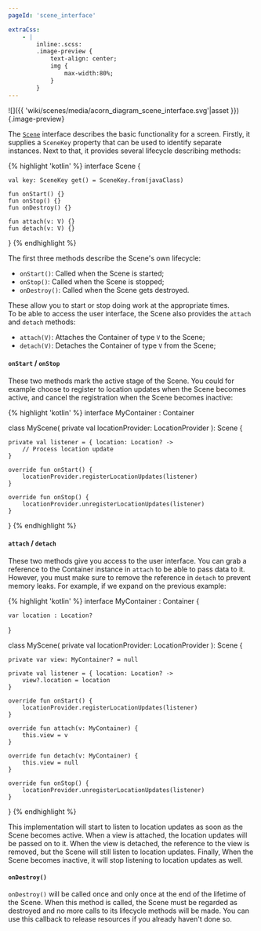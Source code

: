 ```yaml
---
pageId: 'scene_interface'

extraCss:
    - |
        inline:.scss:
        .image-preview {
            text-align: center; 
            img {
                max-width:80%;
            }    
        }
---
```


![]({{ 'wiki/scenes/media/acorn_diagram_scene_interface.svg'|asset }})
{.image-preview}

The [`Scene`]({{site.baseUrl}}/com/nhaarman/acorn/presentation/Scene)
interface describes the basic functionality for a screen.
Firstly, it supplies a `SceneKey` property that can be used to identify separate
instances.
Next to that, it provides several lifecycle describing methods: 

{% highlight 'kotlin' %}
interface Scene<V : Container> {

    val key: SceneKey get() = SceneKey.from(javaClass)

    fun onStart() {}
    fun onStop() {}
    fun onDestroy() {}
    
    fun attach(v: V) {}
    fun detach(v: V) {}
}
{% endhighlight %} 

The first three methods describe the Scene's own lifecycle:

 - `onStart()`: Called when the Scene is started;
 - `onStop()`: Called when the Scene is stopped;
 - `onDestroy()`: Called when the Scene gets destroyed.

These allow you to start or stop doing work at the appropriate times.  
To be able to access the user interface, the Scene also provides the `attach`
and `detach` methods:
 
 - `attach(V)`: Attaches the Container of type `V` to the Scene;
 - `detach(V)`: Detaches the Container of type `V` from the Scene;


#### `onStart` / `onStop`

These two methods mark the active stage of the Scene.
You could for example choose to register to location updates when the Scene 
becomes active, and cancel the registration when the Scene becomes inactive:

{% highlight 'kotlin' %}
interface MyContainer : Container

class MyScene(
    private val locationProvider: LocationProvider
): Scene<MyContainer> {

    private val listener = { location: Location? ->
        // Process location update
    }

    override fun onStart() {
        locationProvider.registerLocationUpdates(listener)
    }

    override fun onStop() {
        locationProvider.unregisterLocationUpdates(listener)
    }
}
{% endhighlight %}

#### `attach`  / `detach`

These two methods give you access to the user interface.
You can grab a reference to the Container instance in `attach` to be able
to pass data to it.
However, you must make sure to remove the reference in `detach` to prevent
memory leaks.
For example, if we expand on the previous example:

{% highlight 'kotlin' %}
interface MyContainer : Container {

    var location : Location?
}

class MyScene(
    private val locationProvider: LocationProvider
): Scene<MyContainer> {

    private var view: MyContainer? = null

    private val listener = { location: Location? ->
        view?.location = location
    }

    override fun onStart() {
        locationProvider.registerLocationUpdates(listener)
    }

    override fun attach(v: MyContainer) {
        this.view = v
    }

    override fun detach(v: MyContainer) {
        this.view = null
    }

    override fun onStop() {
        locationProvider.unregisterLocationUpdates(listener)
    }
}
{% endhighlight %}

This implementation will start to listen to location updates as soon as the
Scene becomes active.
When a view is attached, the location updates will be passed on to it.
When the view is detached, the reference to the view is removed, but the Scene
will still listen to location updates.
Finally, When the Scene becomes inactive, it will stop listening to location
updates as well.


#### `onDestroy()`

`onDestroy()` will be called once and only once at the end of the lifetime of
the Scene.
When this method is called, the Scene must be regarded as destroyed and no more
calls to its lifecycle methods will be made.
You can use this callback to release resources if you already haven't done so.
